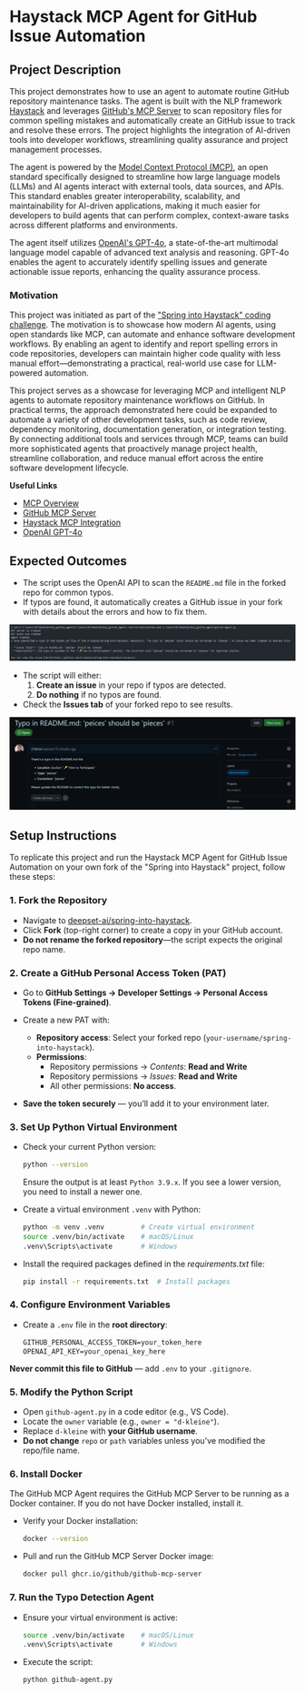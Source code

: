 # Haystack MCP Agent for GitHub Issue Automation

## Project Description

This project demonstrates how to use an agent to automate routine GitHub repository maintenance tasks. The agent is built with the NLP framework [Haystack](https://haystack.deepset.ai) and leverages [GitHub's MCP Server](https://github.com/github/github-mcp-server) to scan repository files for common spelling mistakes and automatically create an GitHub issue to track and resolve these errors. The project highlights the integration of AI-driven tools into developer workflows, streamlining quality assurance and project management processes.

The agent is powered by the [Model Context Protocol (MCP)](https://www.anthropic.com/news/model-context-protocol), an open standard specifically designed to streamline how large language models (LLMs) and AI agents interact with external tools, data sources, and APIs. This standard enables greater interoperability, scalability, and maintainability for AI-driven applications, making it much easier for developers to build agents that can perform complex, context-aware tasks across different platforms and environments.

The agent itself utilizes [OpenAI's GPT-4o](https://openai.com/index/hello-gpt-4o/), a state-of-the-art multimodal language model capable of advanced text analysis and reasoning. GPT-4o enables the agent to accurately identify spelling issues and generate actionable issue reports, enhancing the quality assurance process.

### Motivation

This project was initiated as part of the ["Spring into Haystack" coding challenge](https://github.com/deepset-ai/spring-into-haystack). The motivation is to showcase how modern AI agents, using open standards like MCP, can automate and enhance software development workflows. By enabling an agent to identify and report spelling errors in code repositories, developers can maintain higher code quality with less manual effort—demonstrating a practical, real-world use case for LLM-powered automation.

This project serves as a showcase for leveraging MCP and intelligent NLP agents to automate repository maintenance workflows on GitHub. In practical terms, the approach demonstrated here could be expanded to automate a variety of other development tasks, such as code review, dependency monitoring, documentation generation, or integration testing. By connecting additional tools and services through MCP, teams can build more sophisticated agents that proactively manage project health, streamline collaboration, and reduce manual effort across the entire software development lifecycle.

**Useful Links**
- [MCP Overview](https://www.anthropic.com/news/model-context-protocol)
- [GitHub MCP Server](https://github.com/github/github-mcp-server)
- [Haystack MCP Integration](https://haystack.deepset.ai/integrations/mcp)
- [OpenAI GPT-4o](https://openai.com/index/hello-gpt-4o/)

## Expected Outcomes

- The script uses the OpenAI API to scan the `README.md` file in the forked repo for common typos.
- If typos are found, it automatically creates a GitHub issue in your fork with details about the errors and how to fix them.

![Shell Script](./screenshots/shell_script.png)

- The script will either:  
  1. **Create an issue** in your repo if typos are detected.
  2. **Do nothing** if no typos are found.  
- Check the **Issues tab** of your forked repo to see results.

![GH Issue](./screenshots/github_issue.png)

## Setup Instructions

To replicate this project and run the Haystack MCP Agent for GitHub Issue Automation on your own fork of the "Spring into Haystack" project, follow these steps:

### 1. Fork the Repository  
- Navigate to [deepset-ai/spring-into-haystack](https://github.com/deepset-ai/spring-into-haystack).  
- Click **Fork** (top-right corner) to create a copy in your GitHub account.  
- **Do not rename the forked repository**—the script expects the original repo name.  

### 2. Create a GitHub Personal Access Token (PAT)  
- Go to **GitHub Settings → Developer Settings → Personal Access Tokens (Fine-grained)**.  
- Create a new PAT with:  
  - **Repository access**: Select your forked repo (`your-username/spring-into-haystack`).  
  - **Permissions**:  
    - Repository permissions → *Contents*: **Read and Write**
    - Repository permissions → *Issues*: **Read and Write**
    - All other permissions: **No access**.

- **Save the token securely** — you’ll add it to your environment later.  

### 3. Set Up Python Virtual Environment
- Check your current Python version:

  ```bash
  python --version
  ```

  Ensure the output is at least `Python 3.9.x`. If you see a lower version, you need to install a newer one.

- Create a virtual environment `.venv` with Python:

  ```bash
  python -m venv .venv         # Create virtual environment
  source .venv/bin/activate    # macOS/Linux
  .venv\Scripts\activate       # Windows
  ```

- Install the required packages defined in the *requirements.txt* file:

  ```bash
  pip install -r requirements.txt  # Install packages
  ```

### 4. Configure Environment Variables  
- Create a `.env` file in the **root directory**:

  ```env
  GITHUB_PERSONAL_ACCESS_TOKEN=your_token_here
  OPENAI_API_KEY=your_openai_key_here
  ```

**Never commit this file to GitHub** — add `.env` to your `.gitignore`.  

### 5. Modify the Python Script  
- Open `github-agent.py` in a code editor (e.g., VS Code).  
- Locate the `owner` variable (e.g., `owner = "d-kleine"`).  
- Replace `d-kleine` with **your GitHub username**.  
- **Do not change** `repo` or `path` variables unless you’ve modified the repo/file name.

### 6. Install Docker
The GitHub MCP Agent requires the GitHub MCP Server to be running as a Docker container.
If you do not have Docker installed, install it. 

- Verify your Docker installation:

  ```bash
  docker --version
  ```

- Pull and run the GitHub MCP Server Docker image:
  
  ```bash
  docker pull ghcr.io/github/github-mcp-server
  ```
  
### 7. Run the Typo Detection Agent  
- Ensure your virtual environment is active:

  ```bash
  source .venv/bin/activate    # macOS/Linux
  .venv\Scripts\activate       # Windows
  ```

- Execute the script:  

  ```bash
  python github-agent.py
  ```
